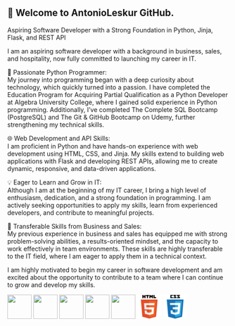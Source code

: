 ## 👋 Welcome to AntonioLeskur GitHub.
<p>Aspiring Software Developer with a Strong Foundation in Python, Jinja, Flask, and REST API<br></p>

<p>I am an aspiring software developer with a background in business, sales, and hospitality, now fully committed to launching my career in IT.<br></p>

<p>🐍 Passionate Python Programmer:<br>
My journey into programming began with a deep curiosity about technology, which quickly turned into a passion. I have completed the Education Program for Acquiring Partial Qualification as a Python Developer at Algebra University College, where I gained solid experience in Python programming. Additionally, I’ve completed The Complete SQL Bootcamp (PostgreSQL) and The Git & GitHub Bootcamp on Udemy, further strengthening my technical skills.<br></p>

<p>🌐 Web Development and API Skills:<br>
I am proficient in Python and have hands-on experience with web development using HTML, CSS, and Jinja. My skills extend to building web applications with Flask and developing REST APIs, allowing me to create dynamic, responsive, and data-driven applications.<br></p>

<p>💡 Eager to Learn and Grow in IT:<br>
Although I am at the beginning of my IT career, I bring a high level of enthusiasm, dedication, and a strong foundation in programming. I am actively seeking opportunities to apply my skills, learn from experienced developers, and contribute to meaningful projects.<br></p>

<p>💼 Transferable Skills from Business and Sales:<br>
My previous experience in business and sales has equipped me with strong problem-solving abilities, a results-oriented mindset, and the capacity to work effectively in team environments. These skills are highly transferable to the IT field, where I am eager to apply them in a technical context.<br></p>

<p>I am highly motivated to begin my career in software development and am excited about the opportunity to contribute to a team where I can continue to grow and develop my skills.<br></p>

  
  <img align="center" src="https://cdn.jsdelivr.net/gh/devicons/devicon/icons/python/python-original-wordmark.svg" 
       width="55" 
       height="55" /> 
            <img align="center" src="https://cdn.jsdelivr.net/gh/devicons/devicon/icons/sqlite/sqlite-original.svg"
       width="55" 
       height="55" />
  <img align="center" 
            src="https://cdn.jsdelivr.net/gh/devicons/devicon/icons/postgresql/postgresql-plain-wordmark.svg"
    width="55" 
       height="55"/>
       <img align="center" 
            src="https://github.com/AntonioLeskur/AntonioLeskur/assets/139459033/bc6790e7-6b6b-4bd7-9e7f-dc05f475d3a7"
    width="55" 
       height="55"/>
       <img align="center" 
            src="https://github.com/AntonioLeskur/AntonioLeskur/assets/139459033/e030be2f-fbe6-4d01-bc70-f1de00645b27"
    width="55" 
       height="55"/>
       <img align="center" 
            src="https://raw.githubusercontent.com/devicons/devicon/6910f0503efdd315c8f9b858234310c06e04d9c0/icons/html5/html5-original-wordmark.svg"
    width="55" 
       height="55"/>
       <img align="center" 
            src="https://raw.githubusercontent.com/devicons/devicon/6910f0503efdd315c8f9b858234310c06e04d9c0/icons/css3/css3-original-wordmark.svg"
    width="55" 
       height="55"/>
